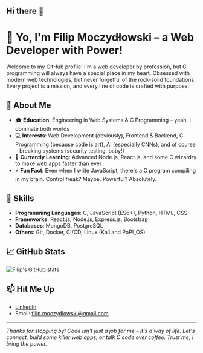 ## Hi there 👋

# 👋 Yo, I'm Filip Moczydłowski – a Web Developer with Power!

Welcome to my GitHub profile! I'm a web developer by profession, but C programming will always have a special place in my heart. Obsessed with modern web technologies, but never forgetful of the rock-solid foundations. Every project is a mission, and every line of code is crafted with purpose.

## 💼 About Me

- 🎓 **Education**: Engineering in Web Systems & C Programming – yeah, I dominate both worlds
- 💻 **Interests**: Web Development (obviously), Frontend & Backend, C Programming (because code is art), AI (especially CNNs), and of course – breaking systems (security testing, baby!)
- 🌱 **Currently Learning**: Advanced Node.js, React.js, and some C wizardry to make web apps faster than ever
- ⚡ **Fun Fact**: Even when I write JavaScript, there's a C program compiling in my brain. Control freak? Maybe. Powerful? Absolutely.

## 🚀 Skills

- **Programming Languages**: C, JavaScript (ES6+), Python, HTML, CSS
- **Frameworks**: React.js, Node.js, Express.js, Bootstrap
- **Databases**: MongoDB, PostgreSQL
- **Others**: Git, Docker, CI/CD, Linux (Kali and PoP!_OS)

## 📈 GitHub Stats

![Filip's GitHub stats](https://github-readme-stats.vercel.app/api?username=FilipMoczydlowski&show_icons=true&theme=radical)

## 📫 Hit Me Up

- [LinkedIn](https://www.linkedin.com/in/filip-moczydlowski/)
- Email: [filip.moczydlowski@gmail.com](mailto:filip.moczydlowski@gmail.com)

---

*Thanks for stopping by! Code isn't just a job for me – it's a way of life. Let's connect, build some killer web apps, or talk C code over coffee. Trust me, I bring the power.*
